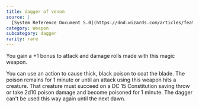 ```yaml
---
title: dagger of venom
source: |
  [System Reference Document 5.0](https://dnd.wizards.com/articles/features/systems-reference-document-srd)
category: Weapon
subcategory: dagger
rarity: rare
---
```


You gain a +1 bonus to attack and damage rolls made with this magic weapon.

You can use an action to cause thick, black poison to coat the blade. The poison remains for 1 minute or until an attack using this weapon hits a creature. That creature must succeed on a DC 15 Constitution saving throw or take 2d10 poison damage and become poisoned for 1 minute. The dagger can't be used this way again until the next dawn.
